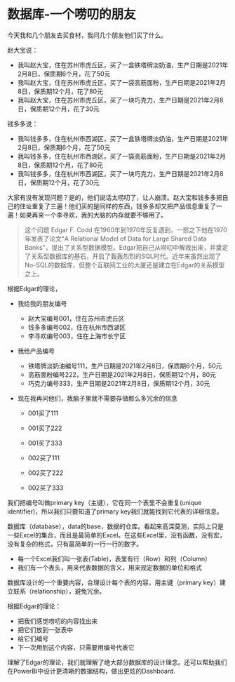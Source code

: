 # 数据库-一个唠叨的朋友

今天我和几个朋友去买食材，我问几个朋友他们买了什么。

赵大宝说：

- 我叫赵大宝，住在苏州市虎丘区，买了一盒铁塔牌淡奶油，生产日期是2021年2月8日，保质期6个月，花了50元
- 我叫赵大宝，住在苏州市虎丘区，买了一袋高筋面粉，生产日期是2021年2月8日，保质期12个月，花了80元
- 我叫赵大宝，住在苏州市虎丘区，买了一块巧克力，生产日期是2021年2月8日，保质期12个月，花了30元


钱多多说：

- 我叫钱多多，住在杭州市西湖区，买了一盒铁塔牌淡奶油，生产日期是2021年2月8日，保质期6个月，花了50元
- 我叫钱多多，住在杭州市西湖区，买了一袋高筋面粉，生产日期是2021年2月8日，保质期12个月，花了80元
- 我叫钱多多，住在杭州市西湖区，买了一块巧克力，生产日期是2021年2月8日，保质期12个月，花了30元



大家有没有发现问题？是的，他们说话太唠叨了，让人崩溃。赵大宝和钱多多把自己的住址重复了三遍！他们买的是同样的东西，钱多多却又把产品信息重复了一遍！如果再来一个李寻欢，我的大脑的内存就要不够用了。

> 这个问题 Edgar F. Codd 在1960年到1970年反复遇到，一怒之下他在1970年发表了论文"A Relational Model of Data for Large Shared Data Banks"，提出了关系型数据模型。Edgar把自己从唠叨中解救出来，并奠定了关系型数据库的基石，开启了轰轰烈烈的SQL时代。近年来虽然出现了No-SQL的数据库，但整个互联网工业的大厦还是建立在Edgar的关系模型之上。


根据Edgar的理论，

- 我给我的朋友编号
  * 赵大宝编号001，住在苏州市虎丘区
  * 钱多多编号002，住在杭州市西湖区
  * 李寻欢编号003，住在上海市长宁区
- 我给产品编号
  * 铁塔牌淡奶油编号111，生产日期是2021年2月8日，保质期6个月，50元
  * 高筋面粉编号222，生产日期是2021年2月8日，保质期12个月，80元
  * 巧克力编号333，生产日期是2021年2月8日，保质期12个月，30元

- 现在我再问他们，我脑子里就不需要存储那么多冗余的信息
  * 001买了111
  * 001买了222
  * 001买了333

  * 002买了111
  * 002买了222
  * 002买了333



我们把编号叫做primary key（主键），它在同一个表里不会重复(unique identifier)，所以我们只要知道了primary key我们就能找到它代表的详细信息。


数据库（database），data的base，数据的仓库。看起来高深莫测，实际上只是一些Excel的集合，而且是最简单的Excel。在这些Excel里，没有函数，没有宏，没有复杂的格式，只有最简单的一行一行的数字。

- 每一个Excel我们叫一张表(Table)，表里有行（Row）和列（Column）
- 我们有一个表头，用来代表数据的含义，用来规定数据的单位和格式
  
数据库设计的一个重要内容，合理设计每个表的内容，用主键（primary key）建立联系（relationship），避免冗余。

根据Edgar的理论：

- 把我们感觉唠叨的内容找出来
- 把它们放到一张表中
- 给它们编号
- 下一次用到这个内容，只需要用编号代表它


理解了Edgar的理论，我们就理解了绝大部分数据库的设计理念。还可以帮助我们在PowerBI中设计更清晰的数据结构，做出更炫的Dashboard.
